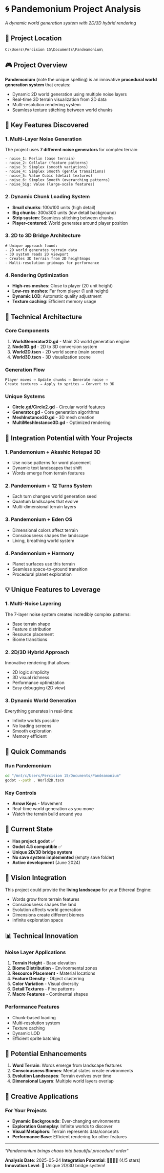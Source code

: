 # 🌀 Pandemonium Project Analysis
*A dynamic world generation system with 2D/3D hybrid rendering*

## 📍 Project Location
`C:\Users\Percision 15\Documents\Pandeamonium\`

## 🎮 Project Overview

**Pandemonium** (note the unique spelling) is an innovative **procedural world generation system** that creates:
- Dynamic 2D world generation using multiple noise layers
- Real-time 3D terrain visualization from 2D data
- Multi-resolution rendering system
- Seamless texture stitching between world chunks

## 🌟 Key Features Discovered

### 1. **Multi-Layer Noise Generation**
The project uses **7 different noise generators** for complex terrain:
```gdscript
- noise_1: Perlin (base terrain)
- noise_2: Cellular (feature patterns)
- noise_3: Simplex (smooth variations)
- noise_4: Simplex Smooth (gentle transitions)
- noise_5: Value Cubic (detail textures)
- noise_6: Simplex Smooth (overarching patterns)
- noise_big: Value (large-scale features)
```

### 2. **Dynamic Chunk Loading System**
- **Small chunks**: 100x100 units (high detail)
- **Big chunks**: 300x300 units (low detail background)
- **Strip system**: Seamless stitching between chunks
- **Player-centered**: World generates around player position

### 3. **2D to 3D Bridge Architecture**
```gdscript
# Unique approach found:
- 2D world generates terrain data
- 3D system reads 2D viewport
- Creates 3D terrain from 2D heightmaps
- Multi-resolution gridmaps for performance
```

### 4. **Rendering Optimization**
- **High-res meshes**: Close to player (20 unit height)
- **Low-res meshes**: Far from player (1 unit height)
- **Dynamic LOD**: Automatic quality adjustment
- **Texture caching**: Efficient memory usage

## 🔧 Technical Architecture

### Core Components
1. **WorldGenerator2D.gd** - Main 2D world generation engine
2. **Node3D.gd** - 2D to 3D conversion system
3. **World2D.tscn** - 2D world scene (main scene)
4. **World3D.tscn** - 3D visualization scene

### Generation Flow
```
Player moves → Update chunks → Generate noise → 
Create textures → Apply to sprites → Convert to 3D
```

### Unique Systems
- **Circle.gd/Circle2.gd** - Circular world features
- **Generator.gd** - Core generation algorithms
- **MeshInstance3D.gd** - 3D mesh creation
- **MultiMeshInstance3D.gd** - Optimized rendering

## 🔗 Integration Potential with Your Projects

### 1. **Pandemonium + Akashic Notepad 3D**
- Use noise patterns for word placement
- Dynamic text landscapes that shift
- Words emerge from terrain features

### 2. **Pandemonium + 12 Turns System**
- Each turn changes world generation seed
- Quantum landscapes that evolve
- Multi-dimensional terrain layers

### 3. **Pandemonium + Eden OS**
- Dimensional colors affect terrain
- Consciousness shapes the landscape
- Living, breathing world system

### 4. **Pandemonium + Harmony**
- Planet surfaces use this terrain
- Seamless space-to-ground transition
- Procedural planet exploration

## 💡 Unique Features to Leverage

### 1. **Multi-Noise Layering**
The 7-layer noise system creates incredibly complex patterns:
- Base terrain shape
- Feature distribution
- Resource placement
- Biome transitions

### 2. **2D/3D Hybrid Approach**
Innovative rendering that allows:
- 2D logic simplicity
- 3D visual richness
- Performance optimization
- Easy debugging (2D view)

### 3. **Dynamic World Generation**
Everything generates in real-time:
- Infinite worlds possible
- No loading screens
- Smooth exploration
- Memory efficient

## 🚀 Quick Commands

### Run Pandemonium
```bash
cd "/mnt/c/Users/Percision 15/Documents/Pandeamonium"
godot --path . World2D.tscn
```

### Key Controls
- **Arrow Keys** - Movement
- Real-time world generation as you move
- Watch the terrain build around you

## 🎯 Current State
- **Has project.godot** ✅
- **Godot 4.5 compatible** ✅
- **Unique 2D/3D bridge system**
- **No save system implemented** (empty save folder)
- **Active development** (June 2024)

## 🌈 Vision Integration

This project could provide the **living landscape** for your Ethereal Engine:
- Words grow from terrain features
- Consciousness shapes the land
- Evolution affects world generation
- Dimensions create different biomes
- Infinite exploration space

## 📊 Technical Innovation

### Noise Layer Applications
1. **Terrain Height** - Base elevation
2. **Biome Distribution** - Environmental zones
3. **Resource Placement** - Material locations
4. **Feature Density** - Object clustering
5. **Color Variation** - Visual diversity
6. **Detail Textures** - Fine patterns
7. **Macro Features** - Continental shapes

### Performance Features
- Chunk-based loading
- Multi-resolution system
- Texture caching
- Dynamic LOD
- Efficient sprite batching

## 🔮 Potential Enhancements

1. **Word Terrain**: Words emerge from landscape features
2. **Consciousness Biomes**: Mental states create environments
3. **Evolution Landscapes**: Terrain evolves over time
4. **Dimensional Layers**: Multiple world layers overlap

## 🎨 Creative Applications

### For Your Projects
- **Dynamic Backgrounds**: Ever-changing environments
- **Exploration Gameplay**: Infinite worlds to discover
- **Visual Metaphors**: Terrain represents data/concepts
- **Performance Base**: Efficient rendering for other features

---

*"Pandemonium brings chaos into beautiful procedural order"*

**Analysis Date**: 2025-05-24
**Integration Potential**: 🌟🌟🌟🌟 (4/5 stars)
**Innovation Level**: 🚀 Unique 2D/3D bridge system!
